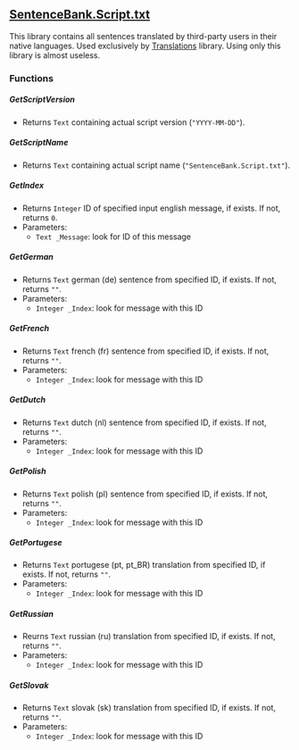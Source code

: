 [SentenceBank.Script.txt](https://github.com/domino54/title-packs/blob/master/Scripts/Libs/domino54/SentenceBank.Script.txt)
-------------------------

This library contains all sentences translated by third-party users in their native languages. Used exclusively by [Translations](https://github.com/domino54/title-packs/blob/master/Documentation/Translations.md) library. Using only this library is almost useless.

### Functions

##### GetScriptVersion
* Returns `Text` containing actual script version (`"YYYY-MM-DD"`).

##### GetScriptName
* Returns `Text` containing actual script name (`"SentenceBank.Script.txt"`).

##### GetIndex
* Returns `Integer` ID of specified input english message, if exists. If not, returns `0`.
* Parameters:
	* `Text _Message`: look for ID of this message

##### GetGerman
* Returns `Text` german (de) sentence from specified ID, if exists. If not, returns `""`.
* Parameters:
	* `Integer _Index`: look for message with this ID

##### GetFrench
* Returns `Text` french (fr) sentence from specified ID, if exists. If not, returns `""`.
* Parameters:
	* `Integer _Index`: look for message with this ID

##### GetDutch
* Returns `Text` dutch (nl) sentence from specified ID, if exists. If not, returns `""`.
* Parameters:
	* `Integer _Index`: look for message with this ID

##### GetPolish
* Returns `Text` polish (pl) sentence from specified ID, if exists. If not, returns `""`.
* Parameters:
	* `Integer _Index`: look for message with this ID

##### GetPortugese
* Returns `Text` portugese (pt, pt_BR) translation from specified ID, if exists. If not, returns `""`.
* Parameters:
	* `Integer _Index`: look for message with this ID

##### GetRussian
* Reurns `Text` russian (ru) translation from specified ID, if exists. If not, returns `""`.
* Parameters:
	* `Integer _Index`: look for message with this ID

##### GetSlovak
* Returns `Text` slovak (sk) translation from specified ID, if exists. If not, returns `""`.
* Parameters:
	* `Integer _Index`: look for message with this ID
